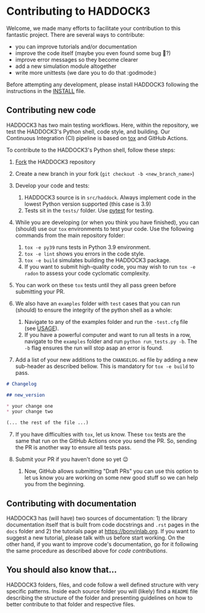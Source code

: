 # Contributing to HADDOCK3

Welcome, we made many efforts to facilitate your contribution to this
fantastic project. There are several ways to contribute:

* you can improve tutorials and/or documentation
* improve the code itself (maybe you even found some bug :bug:?)
* improve error messages so they become clearer
* add a new simulation module altogether
* write more unittests (we dare you to do that :godmode:)

Before attempting any development, please install HADDOCK3 following the
instructions in the [INSTALL](INSTALL.md) file.

## Contributing new code

HADDOCK3 has two main testing workflows. Here, within the repository, we
test the HADDOCK3's Python shell, code style, and building.  Our
Continuous Integration (CI) pipeline is based on
[tox](https://tox.wiki/en/latest/index.html) and GitHub Actions.

To contribute to the HADDOCK3's Python shell, follow these steps:

1.  [Fork](https://www.earthdatascience.org/workshops/intro-version-control-git/about-forks/) the HADDOCK3 repository
2.  Create a new branch in your fork (`git checkout -b <new_branch_name>`)
3.  Develop your code and tests:

    1.  HADDOCK3 source is in `src/haddock`. Always implement code in
    the lowest Python version supported (this case is 3.9)
    2.  Tests sit in the `tests/` folder. Use
    [pytest](https://docs.pytest.org/en/6.2.x/) for testing.

4.  While you are developing (or when you think you have finished), you can
    (should) use our `tox` environments to test your code. Use the
    following commands from the main repository folder:

    1.  `tox -e py39` runs tests in Python 3.9 environment.
    2.  `tox -e lint` shows you errors in the code style.
    3.  `tox -e build` simulates building the HADDOCK3 package.
    4.  If you want to submit high-quality code, you may wish to run
    `tox -e radon` to assess your code cyclomatic complexity.

5.  You can work on these `tox` tests until they all pass green before
submitting your PR.
6.  We also have an `examples` folder with `test` cases that you can run
(should) to ensure the integrity of the python shell as a whole:
    1.  Navigate to any of the examples folder and run the `-test.cfg`
    file (see [USAGE](USAGE.md)).
    2.  If you have a powerful computer and want to run all tests in a
    row, navigate to the `examples` folder and run `python run_tests.py
    -b`. The `-b` flag ensures the run will stop asap an error is found.

7.  Add a list of your new additions to the `CHANGELOG.md` file by
adding a new sub-header as described bellow. This is mandatory for `tox
-e build` to pass.

```markdown
# Changelog

## new_version

* your change one
* your change two

(... the rest of the file ...)
```

7.  If you have difficulties with `tox`, let us know. These `tox` tests
are the same that run on the GitHub Actions once you send the PR. So,
sending the PR is another way to ensure all tests pass.

8.  Submit your PR if you haven't done so yet :wink:

    1.  Now, GitHub allows submitting "Draft PRs" you can use this
    option to let us know you are working on some new good stuff so we
    can help you from the beginning.

## Contributing with documentation

HADDOCK3 has (will have) two sources of documentation: 1) the library
documentation itself that is built from code docstrings and `.rst` pages
in the `docs` folder and 2) the tutorials page at
<https://bonvinlab.org>. If you want to suggest a new tutorial, please
talk with us before start working. On the other hand, if you want to
improve code's documentation, go for it following the same procedure as
described above for *code contributions*.

## You should also know that...

HADDOCK3 folders, files, and code follow a well defined structure with
very specific patterns. Inside each source folder you will (likely) find
a `README` file describing the structure of the folder and presenting
guidelines on how to better contribute to that folder and respective
files.
